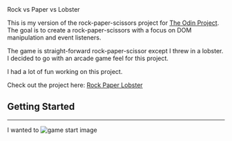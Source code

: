 <div text-align="center">
Rock vs Paper vs Lobster
</div>

This is my version of the rock-paper-scissors project for [The Odin Project](https://www.theodinproject.com). The goal is to create a rock-paper-scissors with a focus on DOM manipulation and event listeners.

The game is straight-forward rock-paper-scissor except I threw in a lobster. I decided to go with an arcade game feel for this project.

I had a lot of fun working on this project.

Check out the project here: [Rock Paper Lobster](https://github.com/JoshDagat/rock-paper-lobster)

## Getting Started

---

I wanted to
![game start image]()
